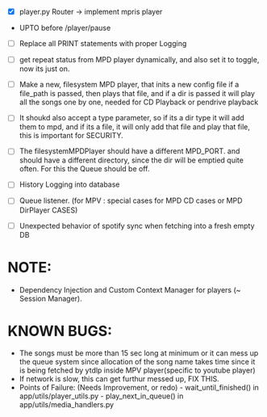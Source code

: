 - [x] player.py Router -> implement mpris player

- UPTO before /player/pause

- [ ] Replace all PRINT statements with proper Logging

- [ ] get repeat status from MPD player dynamically, and also set it to toggle, now its just on.

- [ ] Make a new, filesystem MPD player, that inits a new config file if a file_path is passed, then plays that file, and if a dir is passed it will play all the songs one by one, needed for CD Playback or pendrive playback
- [ ] It shoukd also accept a type parameter, so if its a dir type it will add them to mpd, and if its a file, it will only add that file and play that file, this is important for SECURITY.
- [ ] The filesystemMPDPlayer should have a different MPD_PORT. and should have a different directory, since the dir will be emptied quite often. For this the Queue should be off. 

- [ ] History Logging into database
- [ ] Queue listener. (for MPV : special cases for MPD CD cases or MPD DirPlayer CASES)

- [ ] Unexpected behavior of spotify sync when fetching into a fresh empty DB

# NOTE:
- Dependency Injection and Custom Context Manager for players (~ Session Manager).

# KNOWN BUGS:
- The songs must be more than 15 sec long at minimum or it can mess up the queue system since allocation of the song name takes time since it is being fetched by ytdlp inside MPV player(specific to youtube player)
- If network is slow, this can get furthur messed up, FIX THIS. 
- Points of Failure: (Needs Improvement, or redo)
        - wait_until_finished() in app/utils/player_utils.py
        - play_next_in_queue() in app/utils/media_handlers.py